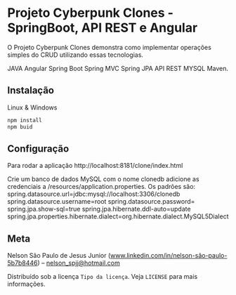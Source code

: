 # Projeto Cyberpunk Clones - SpringBoot, API REST e Angular

O Projeto Cyberpunk Clones demonstra como implementar operações simples do CRUD utilizando essas tecnologias.

JAVA Angular Spring Boot Spring MVC Spring JPA API REST MYSQL Maven.

## Instalação
Linux & Windows

```sh
npm install
npm buid
```
## Configuração 
Para rodar a aplicação http://localhost:8181/clone/index.html

Crie um banco de dados MySQL com o nome clonedb adicione as credenciais a /resources/application.properties. Os padrões são: spring.datasource.url=jdbc:mysql://localhost:3306/clonedb spring.datasource.username=root spring.datasource.password= spring.jpa.show-sql=true spring.jpa.hibernate.ddl-auto=update spring.jpa.properties.hibernate.dialect=org.hibernate.dialect.MySQL5Dialect

## Meta
Nelson São Paulo de Jesus Junior (www.linkedin.com/in/nelson-são-paulo-5b7b8446) – nelson_spjj@hotmail.com

Distribuído sob a licença `Tipo da licença`. Veja `LICENSE` para mais informações.
